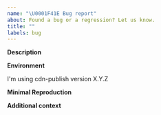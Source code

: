 ```yaml
---
name: "\U0001F41E Bug report"
about: Found a bug or a regression? Let us know.
title: ""
labels: bug
---
```


<!--
Before to open a new thread, please be sure that you've already checked on:

If you haven't found anything related to your problem, we'd ask you to kindly follow this template when opening the bug.
-->

**Description**

<!-- A clear and concise description of what the bug is, and how it affect your work. -->

**Environment**

<!-- Please include which version of the CRUD Service you're using, specifying if you're using a docker image or not -->

I'm using cdn-publish version X.Y.Z

**Minimal Reproduction**

<!-- Any information is important to try to replicate the bug and find the best solution. Please include a list of repro steps to reproduce the bug -->

**Additional context**

<!-- Add any other context about the problem here. Could be a workaround and/or a suggested solution. -->
